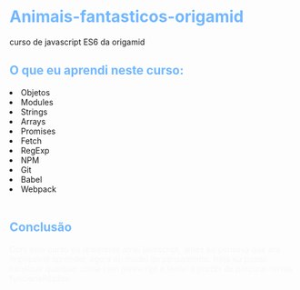 <h1 style="color:#71B7FF">Animais-fantasticos-origamid</h1>
<p>curso de javascript ES6 da origamid</p>
<h2 style="color: #71B7FF">O que eu aprendi neste curso:</h2>
<li>Objetos</li>
<li>Modules</>
<li>Strings</li>
<li>Arrays</li>
<li>Promises</li>
<li>Fetch</li>
<li>RegExp</li>
<li>NPM</li>
<li>Git</li>
<li>Babel</li>
<li>Webpack</li>
<br>
<h2 style="color: #71B7FF">Conclusão</h2>
<p style="color: #f7f7f7">
  Com este curso eu realmente amei javascript, antes eu pensava que era impossivel aprender, agora eu mudei de pensamento.
  Hoje eu posso construir qualquer coisa com javascript e tenho o prazer de procurar novas funcionalidades.
</p>
